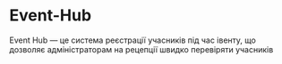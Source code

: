 # Event-Hub
Event Hub — це система реєстрації учасників під час івенту, що дозволяє адміністраторам на рецепції швидко перевіряти учасників
